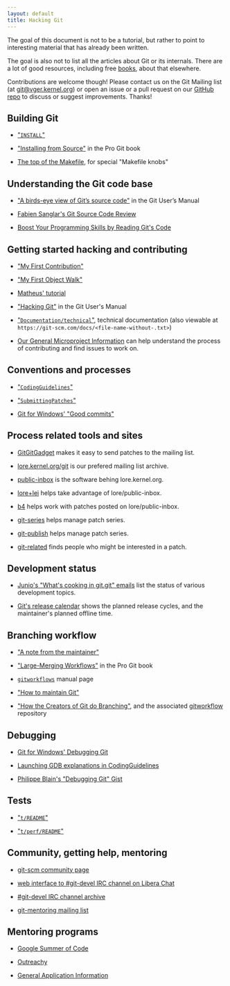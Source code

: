 ```yaml
---
layout: default
title: Hacking Git
---
```


The goal of this document is not to be a tutorial, but rather to
point to interesting material that has already been written.

The goal is also not to list all the articles about Git or its
internals. There are a lot of good resources, including free
[books](http://git-scm.com/book/en/v2/), about that elsewhere.

Contributions are welcome though! Please contact us on the Git Mailing
list (at [git@vger.kernel.org](mailto:git@vger.kernel.org)) or open an
issue or a pull request on our
[GitHub repo](https://github.com/git/git.github.io/) to discuss or
suggest improvements. Thanks!

## Building Git

* ["`INSTALL`"](https://github.com/git/git/blob/master/INSTALL)

* ["Installing from Source"](https://git-scm.com/book/en/v2/Getting-Started-Installing-Git#_installing_from_source) in the Pro Git book

* [The top of the Makefile](https://github.com/git/git/blob/master/Makefile), for special "Makefile knobs"

## Understanding the Git code base

* ["A birds-eye view of Git’s source code"](https://git-scm.com/docs/user-manual#birdview-on-the-source-code) in the Git User’s Manual

* [Fabien Sanglar's Git Source Code Review](https://fabiensanglard.net/git_code_review/architecture.php)

* [Boost Your Programming Skills by Reading Git's Code](https://www.freecodecamp.org/news/boost-programming-skills-read-git-code/)

## Getting started hacking and contributing

* ["My First Contribution"](https://git-scm.com/docs/MyFirstContribution)

* ["My First Object Walk"](https://github.com/git/git/blob/master/Documentation/MyFirstObjectWalk.txt)

* [Matheus' tutorial](https://matheustavares.gitlab.io/posts/first-steps-contributing-to-git)

* ["Hacking Git"](https://git-scm.com/docs/user-manual#hacking-git) in the Git User's Manual

* ["`Documentation/technical`"](https://github.com/git/git/tree/master/Documentation/technical), technical documentation (also viewable at `https://git-scm.com/docs/<file-name-without-.txt>`)

* [Our General Microproject Information](https://git.github.io/General-Microproject-Information/) can help understand the process of contributing and find issues to work on.

## Conventions and processes

* ["`CodingGuidelines`"](https://github.com/git/git/blob/master/Documentation/CodingGuidelines)

* ["`SubmittingPatches`"](https://git-scm.com/docs/SubmittingPatches/)

* [Git for Windows' "Good commits"](https://github.com/git-for-windows/git/wiki/Good-commits)

## Process related tools and sites

* [GitGitGadget](https://gitgitgadget.github.io/) makes it easy to send patches to the mailing list.

* [lore.kernel.org/git](https://lore.kernel.org/git/) is our prefered mailing list archive.

* [public-inbox](https://public-inbox.org/README.html) is the software behing lore.kernel.org.

* [lore+lei](https://people.kernel.org/monsieuricon/lore-lei-part-1-getting-started) helps take advantage of lore/public-inbox.

* [b4](https://people.kernel.org/monsieuricon/introducing-b4-and-patch-attestation) helps work with patches posted on lore/public-inbox.

* [git-series](https://github.com/git-series/git-series) helps manage patch series.

* [git-publish](https://github.com/stefanha/git-publish) helps manage patch series.

* [git-related](https://github.com/felipec/git-related) finds people who might be interested in a patch.

## Development status

* [Junio's "What's cooking in git.git" emails](https://lore.kernel.org/git/?q=s%3A%22What%27s+cooking+in+git.git%22) list the status of various development topics.

* [Git's release calendar](https://tinyurl.com/gitCal) shows the planned release cycles, and the maintainer's planned offline time.

## Branching workflow

* ["A note from the maintainer"](https://github.com/git/git/blob/todo/MaintNotes)

* ["Large-Merging Workflows"](https://git-scm.com/book/en/v2/Distributed-Git-Maintaining-a-Project#_large_merging_workflows) in the Pro Git book

* [`gitworkflows`](https://git-scm.com/docs/gitworkflows) manual page

* ["How to maintain Git"](https://github.com/git/git/blob/master/Documentation/howto/maintain-git.txt)

* ["How the Creators of Git do Branching"](https://hackernoon.com/how-the-creators-of-git-do-branches-e6fcc57270fb), and the associated [gitworkflow](https://github.com/rocketraman/gitworkflow) repository

## Debugging

* [Git for Windows' Debugging Git](https://github.com/git-for-windows/git/wiki/Debugging-Git)

* [Launching GDB explanations in CodingGuidelines](https://github.com/git/git/blob/v2.27.0/Documentation/CodingGuidelines#L441-L445)

* [Philippe Blain's "Debugging Git" Gist](https://gist.github.com/phil-blain/17c67740bd26e66f4851fe0c07230ea4)

## Tests

* ["`t/README`"](https://github.com/git/git/blob/master/t/README)

* ["`t/perf/README`"](https://github.com/git/git/blob/master/t/perf/README)

## Community, getting help, mentoring

* [git-scm community page](https://git-scm.com/community)

* [web interface to #git-devel IRC channel on Libera Chat](https://web.libera.chat/#git-devel)

* [#git-devel IRC channel archive](https://colabti.org/irclogger/irclogger_logs/git-devel)

* [git-mentoring mailing list](https://groups.google.com/forum/#!forum/git-mentoring)

## Mentoring programs

* [Google Summer of Code](https://summerofcode.withgoogle.com/)

* [Outreachy](https://www.outreachy.org/)

* [General Application Information](https://git.github.io/General-Application-Information/)

